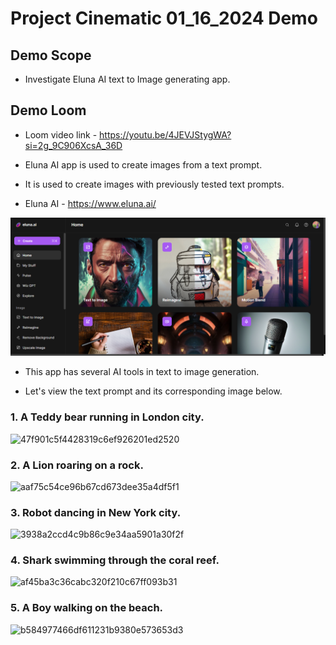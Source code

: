 # Project Cinematic 01_16_2024 Demo

## Demo Scope

* Investigate Eluna AI text to Image generating app.


## Demo Loom

* Loom video link - https://youtu.be/4JEVJStygWA?si=2g_9C906XcsA_36D


* Eluna AI app is used to create images from a text prompt.

* It is used to create images with previously tested text prompts.

* Eluna AI - https://www.eluna.ai/

![Eluna AI web app interface](files/01_16_2024/Eluna_AI_App.png)

* This app has several AI tools in text to image generation.

* Let's view the text prompt and its corresponding image below.


### 1. A Teddy bear running in London city.

![47f901c5f4428319c6ef926201ed2520](https://github.com/williamboomer87/cinematic/assets/113249314/de53f207-8225-48b6-8ff8-eacc4c7e6e85)



### 2. A Lion roaring on a rock.

![aaf75c54ce96b67cd673dee35a4df5f1](https://github.com/williamboomer87/cinematic/assets/113249314/250cdc38-0e08-4b65-9bd6-73f22b6479af)


### 3. Robot dancing in New York city.

![3938a2ccd4c9b86c9e34aa5901a30f2f](https://github.com/williamboomer87/cinematic/assets/113249314/be92e710-9274-4e7f-a50b-7d55761f04f4)


### 4. Shark swimming through the coral reef.

![af45ba3c36cabc320f210c67ff093b31](https://github.com/williamboomer87/cinematic/assets/113249314/7ed31a8d-6c7d-415a-a3eb-fb735de72ede)



### 5. A Boy walking on the beach.


![b584977466df611231b9380e573653d3](https://github.com/williamboomer87/cinematic/assets/113249314/cb1eea49-4d01-4cfa-a414-c1fc0034222f)



